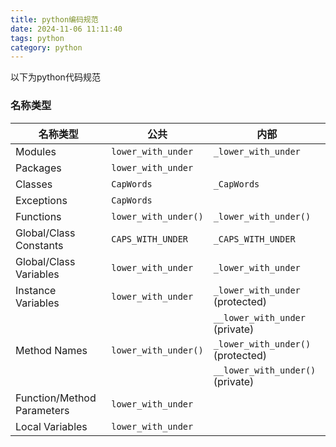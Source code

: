 ```yaml
---
title: python编码规范
date: 2024-11-06 11:11:40
tags: python 
category: python
---
```

以下为python代码规范

### 名称类型

| 名称类型                         | 公共                          | 内部                           |
|----------------------------------|-------------------------------|--------------------------------|
| Modules                          | `lower_with_under`            | `_lower_with_under`            |
| Packages                         | `lower_with_under`            |                                |
| Classes                          | `CapWords`                    | `_CapWords`                    |
| Exceptions                       | `CapWords`                    |                                |
| Functions                        | `lower_with_under()`          | `_lower_with_under()`          |
| Global/Class Constants           | `CAPS_WITH_UNDER`             | `_CAPS_WITH_UNDER`             |
| Global/Class Variables           | `lower_with_under`            | `_lower_with_under`            |
| Instance Variables               | `lower_with_under`            | `_lower_with_under` (protected)|
|                                  |                               | `__lower_with_under` (private)|
| Method Names                     | `lower_with_under()`          | `_lower_with_under()` (protected) |
|                                  |                               | `__lower_with_under()` (private)|
| Function/Method Parameters       | `lower_with_under`            |                                |
| Local Variables                  | `lower_with_under`            |                                
